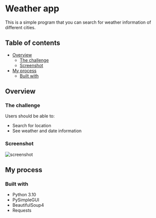 # Weather app

This is a simple program that you can search for weather information of different cities.

## Table of contents

- [Overview](#overview)
  - [The challenge](#the-challenge)
  - [Screenshot](#screenshot)
- [My process](#my-process)
  - [Built with](#built-with)

## Overview

### The challenge

Users should be able to:

- Search for location
- See weather and date information 

### Screenshot

![screenshot](https://github.com/erinchocolate/build-my-own-x/blob/master/GUI/python-weather-app/screenshot.png)

## My process

### Built with

- Python 3.10
- PySimpleGUI
- BeautifulSoup4
- Requests
